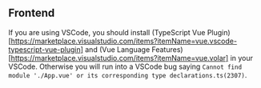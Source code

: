 ## Frontend

If you are using VSCode, you should install (TypeScript Vue Plugin)[https://marketplace.visualstudio.com/items?itemName=vue.vscode-typescript-vue-plugin] and (Vue Language Features)[https://marketplace.visualstudio.com/items?itemName=vue.volar] in your VSCode. Otherwise you will run into a VSCode bug saying `Cannot find module './App.vue' or its corresponding type declarations.ts(2307)`.
